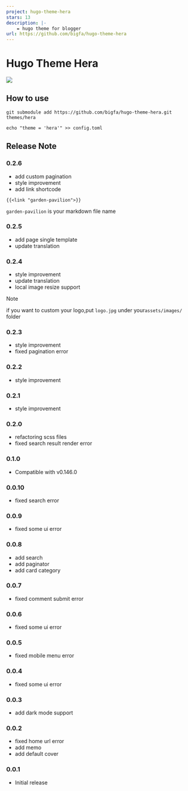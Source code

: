 ```yaml
---
project: hugo-theme-hera
stars: 13
description: |-
    ✒️ hugo theme for blogger
url: https://github.com/bigfa/hugo-theme-hera
---
```


# Hugo Theme Hera

![](https://static.fatesinger.com/2024/12/2u80bhyxkmru4o9j.png)

## How to use

```
git submodule add https://github.com/bigfa/hugo-theme-hera.git themes/hera

echo "theme = 'hera'" >> config.toml
```

## Release Note

### 0.2.6

-   add custom pagination
-   style improvement
-   add link shortcode

```
{{<link "garden-pavilion">}}
```

`garden-pavilion` is your markdown file name

### 0.2.5

-   add page single template
-   update translation

### 0.2.4

-   style improvement
-   update translation
-   local image resize support

> [!NOTE]
> if you want to custom your logo,put `logo.jpg` under your`assets/images/` folder

### 0.2.3

-   style improvement
-   fixed pagination error

### 0.2.2

-   style improvement

### 0.2.1

-   style improvement

### 0.2.0

-   refactoring scss files
-   fixed search result render error

### 0.1.0

-   Compatible with v0.146.0

### 0.0.10

-   fixed search error

### 0.0.9

-   fixed some ui error

### 0.0.8

-   add search
-   add paginator
-   add card category

### 0.0.7

-   fixed comment submit error

### 0.0.6

-   fixed some ui error

### 0.0.5

-   fixed mobile menu error

### 0.0.4

-   fixed some ui error

### 0.0.3

-   add dark mode support

### 0.0.2

-   fixed home url error
-   add memo
-   add default cover

### 0.0.1

-   Initial release

